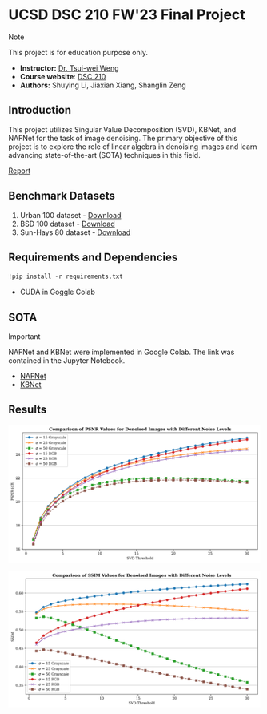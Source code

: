 # UCSD DSC 210 FW'23 Final Project
> [!NOTE]
> This project is for education purpose only.

* **Instructor:** [Dr. Tsui-wei Weng](https://lilyweng.github.io/)
* **Course website**: [DSC 210](https://lilywenglab.github.io/DSC-210-fa23/)
* **Authors:** Shuying Li, Jiaxian Xiang, Shanglin Zeng

## Introduction
This project utilizes Singular Value Decomposition (SVD), KBNet, and NAFNet for the task of image denoising. The primary objective of this project is to explore the role of linear algebra in denoising images and learn advancing state-of-the-art (SOTA) techniques in this field.

[Report](www.google.com)

## Benchmark Datasets
1. Urban 100 dataset - [Download](https://uofi.box.com/shared/static/65upg43jjd0a4cwsiqgl6o6ixube6klm.zip)
2. BSD 100 dataset - [Download](https://uofi.box.com/shared/static/qgctsplb8txrksm9to9x01zfa4m61ngq.zip)
3. Sun-Hays 80 dataset - [Download](https://uofi.box.com/shared/static/rirohj4773jl7ef752r330rtqw23djt8.zip)

## Requirements and Dependencies
```python
!pip install -r requirements.txt
```
* CUDA in Goggle Colab
## SOTA
> [!IMPORTANT]
> NAFNet and KBNet were implemented in Google Colab. The link was contained in the Jupyter Notebook.
* [NAFNet](https://github.com/megvii-research/NAFNet)
* [KBNet](https://github.com/zhangyi-3/kbnet)

## Results
![](figures/results1.png)

![](figures/results2.png)
